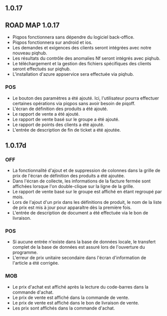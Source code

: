 ## 1.0.17
## ROAD MAP 1.0.17
- Piqpos fonctionnera sans dépendre du logiciel back-office.
- Piqpos fonctionnera sur android et ios.
- Les demandes et exigences des clients seront intégrées avec notre nouveau piqhub.
- Les résultats du contrôle des anomalies Nf seront intégrés avec piqhub.
- Le téléchargement et la gestion des fichiers spécifiques des clients seront effectués sur piqhub.
- L'installation d'azure appservice sera effectuée via piqhub.
### POS
- Le bouton des paramètres a été ajouté. Ici, l'utilisateur pourra effectuer certaines 
  opérations via piqpos sans avoir besoin de piqoff.
- L'écran de définition des produits a été ajouté.
- Le rapport de vente a été ajouté.
- Le rapport de vente basé sur le groupe a été ajouté.
- Le rapport de points des clients a été ajouté.
- L'entrée de description de fin de ticket a été ajoutée.

## 1.0.17d
### OFF
- La fonctionnalité d'ajout et de suppression de colonnes dans la grille de prix de l'écran de définition 
  des produits a été ajoutée.
- Dans l'écran de collecte, les informations de la facture fermée sont affichées lorsque l'on double-clique 
  sur la ligne de la grille.
- Le rapport de vente basé sur le groupe est affiché en étant regroupé par mois.
- Lors de l'ajout d'un prix dans les définitions de produit, le nom de la liste de prix est mis à jour pour 
  apparaître dès la première fois.
- L'entrée de description de document a été effectuée via le bon de livraison.
### POS
- Si aucune entrée n'existe dans la base de données locale, le transfert complet de la base de données est 
  assuré lors de l'ouverture du programme.
- L'erreur de prix unitaire secondaire dans l'écran d'information de l'article a été corrigée.
### MOB
- Le prix d'achat est affiché après la lecture du code-barres dans la commande d'achat.
- Le prix de vente est affiché dans la commande de vente.
- Le prix de vente est affiché dans le bon de livraison de vente.
- Les prix sont affichés dans la commande d'achat.

